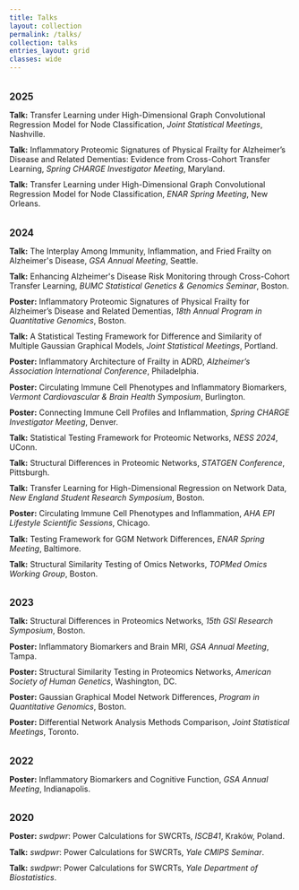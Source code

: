 ```yaml
---
title: Talks
layout: collection
permalink: /talks/
collection: talks
entries_layout: grid
classes: wide
---
```


<style>
ul.talks-list {
  list-style-type: none;
  padding-left: 0;
}
ul.talks-list li {
  margin-bottom: 0.8em;
}
.year-header {
  font-size: 1.2em;
  font-weight: bold;
  margin-top: 2em;
}
</style>

<div class="page__content">

<div class="year-header">2025</div>
<ul class="talks-list">
  <li><strong>Talk:</strong> Transfer Learning under High-Dimensional Graph Convolutional Regression Model for Node Classification, <em>Joint Statistical Meetings</em>, Nashville.</li>
  <li><strong>Talk:</strong> Inflammatory Proteomic Signatures of Physical Frailty for Alzheimer’s Disease and Related Dementias: Evidence from Cross-Cohort Transfer Learning, <em>Spring CHARGE Investigator Meeting</em>, Maryland.</li>
  <li><strong>Talk:</strong> Transfer Learning under High-Dimensional Graph Convolutional Regression Model for Node Classification, <em>ENAR Spring Meeting</em>, New Orleans.</li>
</ul>

<div class="year-header">2024</div>
<ul class="talks-list">
  <li><strong>Talk:</strong> The Interplay Among Immunity, Inflammation, and Fried Frailty on Alzheimer's Disease, <em>GSA Annual Meeting</em>, Seattle.</li>
  <li><strong>Talk:</strong> Enhancing Alzheimer's Disease Risk Monitoring through Cross-Cohort Transfer Learning, <em>BUMC Statistical Genetics & Genomics Seminar</em>, Boston.</li>
  <li><strong>Poster:</strong> Inflammatory Proteomic Signatures of Physical Frailty for Alzheimer’s Disease and Related Dementias, <em>18th Annual Program in Quantitative Genomics</em>, Boston.</li>
  <li><strong>Talk:</strong> A Statistical Testing Framework for Difference and Similarity of Multiple Gaussian Graphical Models, <em>Joint Statistical Meetings</em>, Portland.</li>
  <li><strong>Poster:</strong> Inflammatory Architecture of Frailty in ADRD, <em>Alzheimer’s Association International Conference</em>, Philadelphia.</li>
  <li><strong>Poster:</strong> Circulating Immune Cell Phenotypes and Inflammatory Biomarkers, <em>Vermont Cardiovascular & Brain Health Symposium</em>, Burlington.</li>
  <li><strong>Poster:</strong> Connecting Immune Cell Profiles and Inflammation, <em>Spring CHARGE Investigator Meeting</em>, Denver.</li>
  <li><strong>Talk:</strong> Statistical Testing Framework for Proteomic Networks, <em>NESS 2024</em>, UConn.</li>
  <li><strong>Talk:</strong> Structural Differences in Proteomic Networks, <em>STATGEN Conference</em>, Pittsburgh.</li>
  <li><strong>Talk:</strong> Transfer Learning for High-Dimensional Regression on Network Data, <em>New England Student Research Symposium</em>, Boston.</li>
  <li><strong>Poster:</strong> Circulating Immune Cell Phenotypes and Inflammation, <em>AHA EPI Lifestyle Scientific Sessions</em>, Chicago.</li>
  <li><strong>Talk:</strong> Testing Framework for GGM Network Differences, <em>ENAR Spring Meeting</em>, Baltimore.</li>
  <li><strong>Talk:</strong> Structural Similarity Testing of Omics Networks, <em>TOPMed Omics Working Group</em>, Boston.</li>
</ul>

<div class="year-header">2023</div>
<ul class="talks-list">
  <li><strong>Talk:</strong> Structural Differences in Proteomics Networks, <em>15th GSI Research Symposium</em>, Boston.</li>
  <li><strong>Poster:</strong> Inflammatory Biomarkers and Brain MRI, <em>GSA Annual Meeting</em>, Tampa.</li>
  <li><strong>Poster:</strong> Structural Similarity Testing in Proteomics Networks, <em>American Society of Human Genetics</em>, Washington, DC.</li>
  <li><strong>Poster:</strong> Gaussian Graphical Model Network Differences, <em>Program in Quantitative Genomics</em>, Boston.</li>
  <li><strong>Poster:</strong> Differential Network Analysis Methods Comparison, <em>Joint Statistical Meetings</em>, Toronto.</li>
</ul>

<div class="year-header">2022</div>
<ul class="talks-list">
  <li><strong>Poster:</strong> Inflammatory Biomarkers and Cognitive Function, <em>GSA Annual Meeting</em>, Indianapolis.</li>
</ul>

<div class="year-header">2020</div>
<ul class="talks-list">
  <li><strong>Poster:</strong> <em>swdpwr</em>: Power Calculations for SWCRTs, <em>ISCB41</em>, Kraków, Poland.</li>
  <li><strong>Talk:</strong> <em>swdpwr</em>: Power Calculations for SWCRTs, <em>Yale CMIPS Seminar</em>.</li>
  <li><strong>Talk:</strong> <em>swdpwr</em>: Power Calculations for SWCRTs, <em>Yale Department of Biostatistics</em>.</li>
</ul>

</div>
